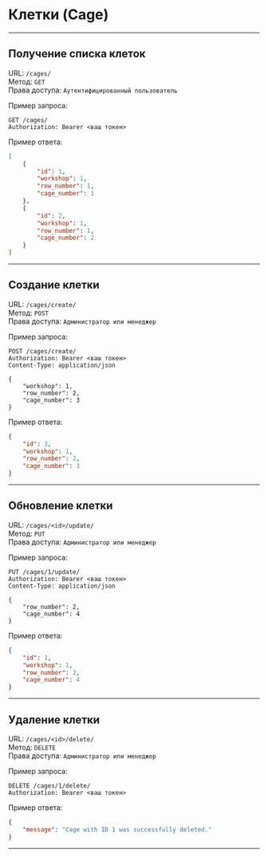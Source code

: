 # Клетки (Cage)

---

## Получение списка клеток

URL: `/cages/`  
Метод: `GET`    
Права доступа: `Аутентифицированный пользователь`    

Пример запроса:

```
GET /cages/
Authorization: Bearer <ваш токен>
```

Пример ответа:

```json
[
    {
        "id": 1,
        "workshop": 1,
        "row_number": 1,
        "cage_number": 1
    },
    {
        "id": 2,
        "workshop": 1,
        "row_number": 1,
        "cage_number": 2
    }
]
```

---
## Создание клетки

URL: `/cages/create/`  
Метод: `POST`    
Права доступа: `Администратор или менеджер`    

Пример запроса:

```
POST /cages/create/
Authorization: Bearer <ваш токен>
Content-Type: application/json

{
    "workshop": 1,
    "row_number": 2,
    "cage_number": 3
}
```

Пример ответа:

```json
{
    "id": 3,
    "workshop": 1,
    "row_number": 2,
    "cage_number": 3
}
```

---
## Обновление клетки

URL: `/cages/<id>/update/`  
Метод: `PUT`    
Права доступа: `Администратор или менеджер`    

Пример запроса:

```
PUT /cages/1/update/
Authorization: Bearer <ваш токен>
Content-Type: application/json

{
    "row_number": 2,
    "cage_number": 4
}
```

Пример ответа:

```json
{
    "id": 1,
    "workshop": 1,
    "row_number": 2,
    "cage_number": 4
}
```

---
## Удаление клетки

URL: `/cages/<id>/delete/`  
Метод: `DELETE`    
Права доступа: `Администратор или менеджер`    

Пример запроса:

```
DELETE /cages/1/delete/
Authorization: Bearer <ваш токен>
```

Пример ответа:

```json
{
    "message": "Cage with ID 1 was successfully deleted."
}
```
---
